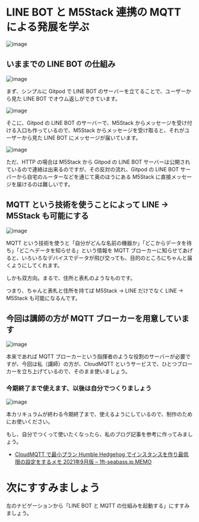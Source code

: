 #  LINE BOT と M5Stack 連携の MQTT による発展を学ぶ

![image](https://i.gyazo.com/2fe8f1e2d461451f6b5212996272c3ee.jpg)

## いままでの LINE BOT の仕組み

![image](https://i.gyazo.com/4bed29421b7aaea13d3caf413b7d95c8.png)

まず、シンプルに Gitpod で LINE BOT のサーバーを立てることで、ユーザーから見た LINE BOT でオウム返しができています。

![image](https://i.gyazo.com/4fc47f8fa3d09bb9e57c199a3eabcc2d.png)

そこに、Gitpod の LINE BOT のサーバーで、M5Stack からメッセージを受け付ける入口も作っているので、M5Stack からメッセージを受け取ると、それがユーザーから見た LINE BOT にメッセージが届いています。

![image](https://i.gyazo.com/825b91311bb72283f3a8ecbff2a0dd29.png)

ただ、HTTP の場合は M5Stack から Gitpod の LINE BOT サーバーは公開されているので連絡は出来るのですが、その反対の流れ、Gitpod の LINE BOT サーバーから自宅のルーターなどを通じて奥のほうにある M5Stack に直接メッセージを届けるのは難しいです。

## MQTT という技術を使うことによって LINE → M5Stack も可能にする

![image](https://i.gyazo.com/85fc418d4f7144df2bf53ec41124ef38.png)

MQTT という技術を使うと「自分がどんな名前の機器か」「どこからデータを待ち」「どこへデータを知らせる」という情報を MQTT ブローカーに知らせてあげると、いろいろなデバイスでデータが飛び交っても、目的のところにちゃんと届くようにしてくれます。

しかも双方向。まるで、住所と表札のようなものです。

つまり、ちゃんと表札と住所を持てば M5Stack → LINE だけでなく LINE → M5Stack も可能になるんです。

## 今回は講師の方が MQTT ブローカーを用意しています

![image](https://i.gyazo.com/8643891ef601e8e7d99f1a7b8bdb21c9.png)

本来であれば MQTT ブローカーという指揮者のような役割のサーバーが必要ですが、今回は私（講師）の方が、CloudMQTT というサービスで、ひとつブローカーを立ち上げているので、そのまま使いましょう。

### 今期終了まで使えます、以後は自分でつくりましょう

![image](https://i.gyazo.com/d5d28d3e431e48c644bafdeff11f650f.png)

本カリキュラムが終わる今期終了まで、使えるようにしているので、制作のためにお使いください。

もし、自分でつくって使いたくなったら、私のブログ記事を参考に作ってみましょう。

- [CloudMQTT で最小プラン Humble Hedgehog でインスタンスを作り最低限の設定をするメモ 2021年9月版 – 1ft\-seabass\.jp\.MEMO](https://www.1ft-seabass.jp/memo/2021/09/23/cloudmqtt-setting-minimum-plan-202109/)

# 次にすすみましょう

左のナビゲーションから「LINE BOT と MQTT の仕組みを起動する」にすすみましょう。